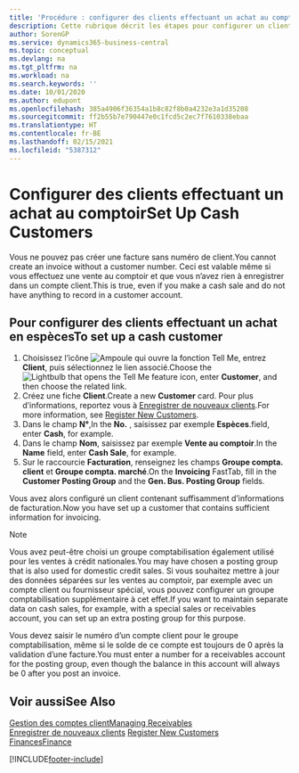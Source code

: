```yaml
---
title: 'Procédure : configurer des clients effectuant un achat au comptoir | Microsoft Docs'
description: Cette rubrique décrit les étapes pour configurer un client qui paie en espèces.
author: SorenGP
ms.service: dynamics365-business-central
ms.topic: conceptual
ms.devlang: na
ms.tgt_pltfrm: na
ms.workload: na
ms.search.keywords: ''
ms.date: 10/01/2020
ms.author: edupont
ms.openlocfilehash: 385a4906f36354a1b8c82f8b0a4232e3a1d35208
ms.sourcegitcommit: ff2b55b7e790447e0c1fcd5c2ec7f7610338ebaa
ms.translationtype: HT
ms.contentlocale: fr-BE
ms.lasthandoff: 02/15/2021
ms.locfileid: "5387312"
---
```

# <a name="set-up-cash-customers"></a><span data-ttu-id="1ff3d-103">Configurer des clients effectuant un achat au comptoir</span><span class="sxs-lookup"><span data-stu-id="1ff3d-103">Set Up Cash Customers</span></span>
<span data-ttu-id="1ff3d-104">Vous ne pouvez pas créer une facture sans numéro de client.</span><span class="sxs-lookup"><span data-stu-id="1ff3d-104">You cannot create an invoice without a customer number.</span></span> <span data-ttu-id="1ff3d-105">Ceci est valable même si vous effectuez une vente au comptoir et que vous n’avez rien à enregistrer dans un compte client.</span><span class="sxs-lookup"><span data-stu-id="1ff3d-105">This is true, even if you make a cash sale and do not have anything to record in a customer account.</span></span>  

## <a name="to-set-up-a-cash-customer"></a><span data-ttu-id="1ff3d-106">Pour configurer des clients effectuant un achat en espèces</span><span class="sxs-lookup"><span data-stu-id="1ff3d-106">To set up a cash customer</span></span>  
1.  <span data-ttu-id="1ff3d-107">Choisissez l’icône ![Ampoule qui ouvre la fonction Tell Me](media/ui-search/search_small.png "Dites-moi ce que vous voulez faire"), entrez **Client**, puis sélectionnez le lien associé.</span><span class="sxs-lookup"><span data-stu-id="1ff3d-107">Choose the ![Lightbulb that opens the Tell Me feature](media/ui-search/search_small.png "Tell me what you want to do") icon, enter **Customer**, and then choose the related link.</span></span>  
2.  <span data-ttu-id="1ff3d-108">Créez une fiche **Client**.</span><span class="sxs-lookup"><span data-stu-id="1ff3d-108">Create a new **Customer** card.</span></span> <span data-ttu-id="1ff3d-109">Pour plus d’informations, reportez vous à [Enregistrer de nouveaux clients](sales-how-register-new-customers.md).</span><span class="sxs-lookup"><span data-stu-id="1ff3d-109">For more information, see [Register New Customers](sales-how-register-new-customers.md).</span></span>
3.  <span data-ttu-id="1ff3d-110">Dans le champ **N°**,</span><span class="sxs-lookup"><span data-stu-id="1ff3d-110">In the **No.**</span></span> <span data-ttu-id="1ff3d-111">, saisissez par exemple **Espèces**.</span><span class="sxs-lookup"><span data-stu-id="1ff3d-111">field, enter **Cash**, for example.</span></span>  
4.  <span data-ttu-id="1ff3d-112">Dans le champ **Nom**, saisissez par exemple **Vente au comptoir**.</span><span class="sxs-lookup"><span data-stu-id="1ff3d-112">In the **Name** field, enter **Cash Sale**, for example.</span></span>  
5.  <span data-ttu-id="1ff3d-113">Sur le raccourcie **Facturation**, renseignez les champs **Groupe compta. client** et **Groupe compta. marché**.</span><span class="sxs-lookup"><span data-stu-id="1ff3d-113">On the **Invoicing** FastTab, fill in the **Customer Posting Group** and the **Gen. Bus. Posting Group** fields.</span></span>  

 <span data-ttu-id="1ff3d-114">Vous avez alors configuré un client contenant suffisamment d’informations de facturation.</span><span class="sxs-lookup"><span data-stu-id="1ff3d-114">Now you have set up a customer that contains sufficient information for invoicing.</span></span>  

> [!NOTE]  
>  <span data-ttu-id="1ff3d-115">Vous avez peut-être choisi un groupe comptabilisation également utilisé pour les ventes à crédit nationales.</span><span class="sxs-lookup"><span data-stu-id="1ff3d-115">You may have chosen a posting group that is also used for domestic credit sales.</span></span> <span data-ttu-id="1ff3d-116">Si vous souhaitez mettre à jour des données séparées sur les ventes au comptoir, par exemple avec un compte client ou fournisseur spécial, vous pouvez configurer un groupe comptabilisation supplémentaire à cet effet.</span><span class="sxs-lookup"><span data-stu-id="1ff3d-116">If you want to maintain separate data on cash sales, for example, with a special sales or receivables account, you can set up an extra posting group for this purpose.</span></span>  
>   
>  <span data-ttu-id="1ff3d-117">Vous devez saisir le numéro d’un compte client pour le groupe comptabilisation, même si le solde de ce compte est toujours de 0 après la validation d’une facture.</span><span class="sxs-lookup"><span data-stu-id="1ff3d-117">You must enter a number for a receivables account for the posting group, even though the balance in this account will always be 0 after you post an invoice.</span></span>  

## <a name="see-also"></a><span data-ttu-id="1ff3d-118">Voir aussi</span><span class="sxs-lookup"><span data-stu-id="1ff3d-118">See Also</span></span>
[<span data-ttu-id="1ff3d-119">Gestion des comptes client</span><span class="sxs-lookup"><span data-stu-id="1ff3d-119">Managing Receivables</span></span>](receivables-manage-receivables.md)  
<span data-ttu-id="1ff3d-120">[Enregistrer de nouveaux clients](sales-how-register-new-customers.md)  </span><span class="sxs-lookup"><span data-stu-id="1ff3d-120">[Register New Customers](sales-how-register-new-customers.md)  </span></span>  
[<span data-ttu-id="1ff3d-121">Finances</span><span class="sxs-lookup"><span data-stu-id="1ff3d-121">Finance</span></span>](finance.md)  



[!INCLUDE[footer-include](includes/footer-banner.md)]